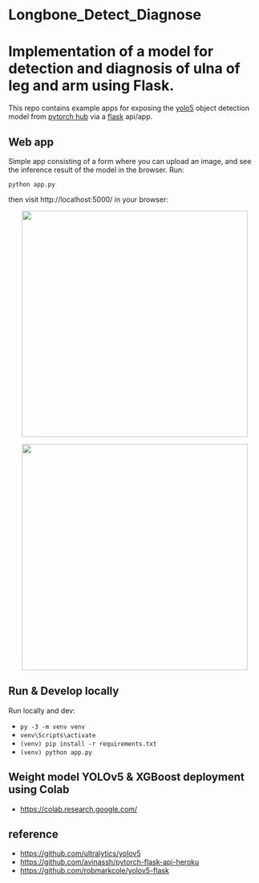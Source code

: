 # Longbone_Detect_Diagnose
# Implementation of a model for detection and diagnosis of ulna of leg and arm using Flask.
This repo contains example apps for exposing the [yolo5](https://github.com/ultralytics/yolov5) object detection model from [pytorch hub](https://pytorch.org/hub/ultralytics_yolov5/) via a [flask](https://flask.palletsprojects.com/en/1.1.x/) api/app.

## Web app
Simple app consisting of a form where you can upload an image, and see the inference result of the model in the browser. Run:

`python app.py`

then visit http://localhost:5000/ in your browser:

<p align="center">
<img src="[https://github.com/robmarkcole/yolov5-flask/blob/master/docs/app_form.jpg](https://github.com/MeteePoyoi/Longbone_Detect_Diagnose/blob/main/static/help_2.gif)" width="450">
</p>

<p align="center">
<img src="[https://github.com/robmarkcole/yolov5-flask/blob/master/docs/app_result.jpg](https://github.com/MeteePoyoi/Longbone_Detect_Diagnose/blob/main/static/help_3.gif)" width="450">
</p>


## Run & Develop locally
Run locally and dev:
* `py -3 -m venv venv`
* `venv\Scripts\activate`
* `(venv) pip install -r requirements.txt`
* `(venv) python app.py`

## Weight model YOLOv5 & XGBoost deployment using Colab
- https://colab.research.google.com/


## reference
- https://github.com/ultralytics/yolov5
- https://github.com/avinassh/pytorch-flask-api-heroku
- https://github.com/robmarkcole/yolov5-flask
